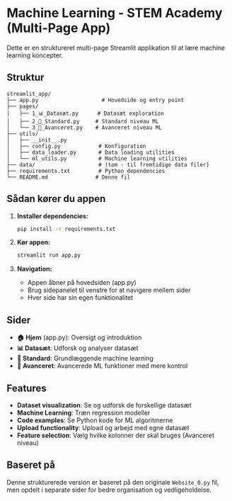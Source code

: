 # Machine Learning - STEM Academy (Multi-Page App)

Dette er en struktureret multi-page Streamlit applikation til at lære machine learning koncepter.

## Struktur

```
streamlit_app/
├── app.py                    # Hovedside og entry point
├── pages/
│   ├── 1_📊_Datasæt.py      # Datasæt exploration 
│   ├── 2_🎯_Standard.py     # Standard niveau ML
│   └── 3_🚀_Avanceret.py    # Avanceret niveau ML
├── utils/
│   ├── __init__.py
│   ├── config.py            # Konfiguration
│   ├── data_loader.py       # Data loading utilities
│   └── ml_utils.py          # Machine learning utilities
├── data/                    # (tom - til fremtidige data filer)
├── requirements.txt         # Python dependencies
└── README.md               # Denne fil
```

## Sådan kører du appen

1. **Installer dependencies:**
   ```bash
   pip install -r requirements.txt
   ```

2. **Kør appen:**
   ```bash
   streamlit run app.py
   ```

3. **Navigation:**
   - Appen åbner på hovedsiden (app.py)
   - Brug sidepanelet til venstre for at navigere mellem sider
   - Hver side har sin egen funktionalitet

## Sider

- **🏠 Hjem** (app.py): Oversigt og introduktion
- **📊 Datasæt**: Udforsk og analyser datasæt
- **🎯 Standard**: Grundlæggende machine learning
- **🚀 Avanceret**: Avancerede ML funktioner med mere kontrol

## Features

- **Dataset visualization**: Se og udforsk de forskellige datasæt
- **Machine Learning**: Træn regression modeller
- **Code examples**: Se Python kode for ML algoritmerne
- **Upload functionality**: Upload og arbejd med egne datasæt
- **Feature selection**: Vælg hvilke kolonner der skal bruges (Avanceret niveau)

## Baseret på

Denne strukturerede version er baseret på den originale `Website_0.py` fil, men opdelt i separate sider for bedre organisation og vedligeholdelse.